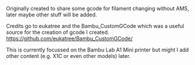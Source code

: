 Originally created to share some gcode for filament changing without AMS, later maybe other stuff will be added.

Credits go to eukatree and the Bambu_CustomGCode which was a useful source for the creation of gcode I created.
https://github.com/eukatree/Bambu_CustomGCode/

This is currently focussed on the Bambu Lab A1 Mini printer but might I add other content (e.g. X1C or even other models) later.
